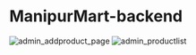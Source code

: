 ﻿# ManipurMart-backend
![admin_addproduct_page](https://github.com/Goegoecha/ManipurMart-backend/assets/116905665/68333c63-0260-4501-91a6-2d2aa8e854ac)
![admin_productlist](https://github.com/Goegoecha/ManipurMart-backend/assets/116905665/d0c12efc-f8b9-47ce-b114-c541dd5587fb)
